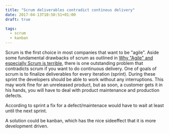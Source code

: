 ```yaml
---
title: "Scrum deliverables contradict continous delivery"
date: 2017-04-13T10:50:51+01:00
draft: true

tags: 
  - scrum
  - kanban
---
```


Scrum is the first choice in most companies that want to be "agile". Aside some fundamental drawbacks of scrum as outlined in <a href="https://michaelochurch.wordpress.com/2015/06/06/why-agile-and-especially-scrum-are-terrible/">Why "Agile" and especially Scrum is terrible</a>, there is one outstanding problem that contradicts scrum if you want to do continuous delivery. One of goals of scrum is to finalize deliverables for every iteration (sprint). During these sprint the developers should be able to work without any interruptions. This may work fine for an unreleased product, but as soon, a customer gets it in his hands, you will have to deal with product maintenance and production defects.

According to sprint a fix for a defect/maintenace would have to wait at least until the next sprint.

A solution could be kanban, which has the nice sideeffect that it is more development driven.

&nbsp;
